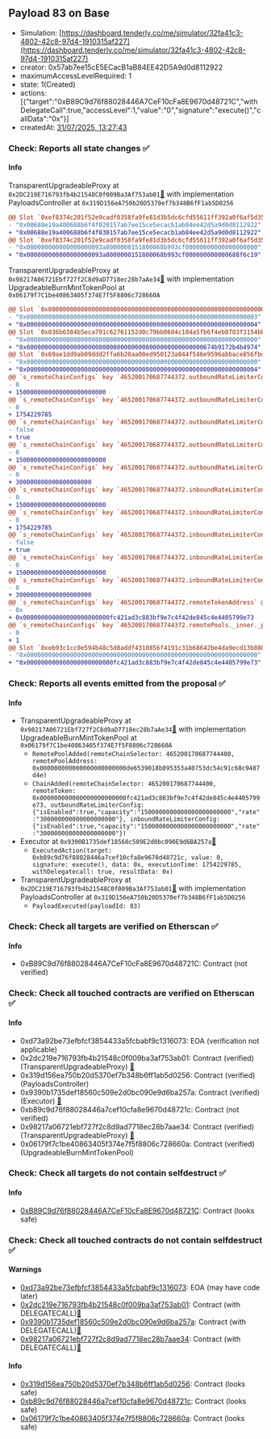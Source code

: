 ## Payload 83 on Base

- Simulation: [https://dashboard.tenderly.co/me/simulator/32fa41c3-4802-42c8-97d4-1910315af227](https://dashboard.tenderly.co/me/simulator/32fa41c3-4802-42c8-97d4-1910315af227)
- creator: 0x57ab7ee15cE5ECacB1aB84EE42D5A9d0d8112922
- maximumAccessLevelRequired: 1
- state: 1(Created)
- actions: [{"target":"0xB89C9d76f88028446A7CeF10cFa8E9670d48721C","withDelegateCall":true,"accessLevel":1,"value":"0","signature":"execute()","callData":"0x"}]
- createdAt: [31/07/2025, 13:27:43](https://basescan.org/tx/0x298af33ae5a1b446349e8266edfbdb2b76ac75348d360314bb393bae5e3a7e4c)

### Check: Reports all state changes :white_check_mark:

#### Info


TransparentUpgradeableProxy at `0x2DC219E716793fb4b21548C0f009Ba3Af753ab01`[:ghost:](https://github.com/bgd-labs/aave-address-book "GovernanceV3Base.PAYLOADS_CONTROLLER") with implementation PayloadsController at `0x319D156eA750b20D5370ef7b348B6fF1ab5D0256`
```diff
@@ Slot `0xef8374c201f52e9cadf0358fa9fe81d3b5dc6cfd55611ff392a0f6af5d359a1b` @@
- "0x00688e19a400688b6f4f020157ab7ee15ce5ecacb1ab84ee42d5a9d0d8112922"
+ "0x00688e19a400688b6f4f030157ab7ee15ce5ecacb1ab84ee42d5a9d0d8112922"
@@ Slot `0xef8374c201f52e9cadf0358fa9fe81d3b5dc6cfd55611ff392a0f6af5d359a1c` @@
- "0x000000000000000000093a8000000151800068b993cf00000000000000000000"
+ "0x000000000000000000093a8000000151800068b993cf000000000000688f6c19"
```

TransparentUpgradeableProxy at `0x98217A06721Ebf727f2C8d9aD7718ec28b7aAe34`[:ghost:](https://github.com/bgd-labs/aave-address-book "GhoBase.GHO_CCIP_TOKEN_POOL") with implementation UpgradeableBurnMintTokenPool at `0x06179f7C1be40863405f374E7f5F8806c728660A`
```diff
@@ Slot `0x0000000000000000000000000000000000000000000000000000000000000005` @@
- "0x0000000000000000000000000000000000000000000000000000000000000003"
+ "0x0000000000000000000000000000000000000000000000000000000000000004"
@@ Slot `0x036b6384b5eca791c62761152d0c79bb0604c104a5fb6f4eb0703f3154bb3db3` @@
- "0x0000000000000000000000000000000000000000000000000000000000000000"
+ "0x0000000000000000000000000000000000000000000000000674b9172b4b4974"
@@ Slot `0x69ae1dd9ab09ddd2ffa6b20aa00ed950123a844f546e9596abbace856fbd9733` @@
- "0x0000000000000000000000000000000000000000000000000000000000000000"
+ "0x0000000000000000000000000000000000000000000000000000000000000004"
@@ `s_remoteChainConfigs` key `465200170687744372.outboundRateLimiterConfig.tokens` @@
- 0
+ 1500000000000000000000000
@@ `s_remoteChainConfigs` key `465200170687744372.outboundRateLimiterConfig.lastUpdated` @@
- 0
+ 1754229785
@@ `s_remoteChainConfigs` key `465200170687744372.outboundRateLimiterConfig.isEnabled` @@
- false
+ true
@@ `s_remoteChainConfigs` key `465200170687744372.outboundRateLimiterConfig.capacity` @@
- 0
+ 1500000000000000000000000
@@ `s_remoteChainConfigs` key `465200170687744372.outboundRateLimiterConfig.rate` @@
- 0
+ 300000000000000000000
@@ `s_remoteChainConfigs` key `465200170687744372.inboundRateLimiterConfig.tokens` @@
- 0
+ 1500000000000000000000000
@@ `s_remoteChainConfigs` key `465200170687744372.inboundRateLimiterConfig.lastUpdated` @@
- 0
+ 1754229785
@@ `s_remoteChainConfigs` key `465200170687744372.inboundRateLimiterConfig.isEnabled` @@
- false
+ true
@@ `s_remoteChainConfigs` key `465200170687744372.inboundRateLimiterConfig.capacity` @@
- 0
+ 1500000000000000000000000
@@ `s_remoteChainConfigs` key `465200170687744372.inboundRateLimiterConfig.rate` @@
- 0
+ 300000000000000000000
@@ `s_remoteChainConfigs` key `465200170687744372.remoteTokenAddress` @@
- 0x
+ 0x000000000000000000000000fc421ad3c883bf9e7c4f42de845c4e4405799e73
@@ `s_remoteChainConfigs` key `465200170687744372.remotePools._inner._positions.0x3c539990abb86ec1720e44699e7db9c65f5045c358615f7219b35a44bfb6287e` @@
- 0
+ 1
@@ Slot `0xeb93c1cc0e594b48c5d8addf4310856f4191c31b68642be4da9ecd13b808f85d` @@
- "0x0000000000000000000000000000000000000000000000000000000000000000"
+ "0x000000000000000000000000fc421ad3c883bf9e7c4f42de845c4e4405799e73"
```


### Check: Reports all events emitted from the proposal :white_check_mark:

#### Info

- TransparentUpgradeableProxy at `0x98217A06721Ebf727f2C8d9aD7718ec28b7aAe34`[:ghost:](https://github.com/bgd-labs/aave-address-book "GhoBase.GHO_CCIP_TOKEN_POOL") with implementation UpgradeableBurnMintTokenPool at `0x06179f7C1be40863405f374E7f5F8806c728660A`
  - `RemotePoolAdded(remoteChainSelector: 465200170687744400, remotePoolAddress: 0x000000000000000000000000de6539018b095353a40753dc54c91c68c9487d4e)`
  - `ChainAdded(remoteChainSelector: 465200170687744400, remoteToken: 0x000000000000000000000000fc421ad3c883bf9e7c4f42de845c4e4405799e73, outboundRateLimiterConfig: {"isEnabled":true,"capacity":"1500000000000000000000000","rate":"300000000000000000000"}, inboundRateLimiterConfig: {"isEnabled":true,"capacity":"1500000000000000000000000","rate":"300000000000000000000"})`
- Executor at `0x9390B1735def18560c509E2d0bc090E9d6BA257a`[:ghost:](https://github.com/bgd-labs/aave-address-book "AaveV3Base.ACL_ADMIN, GovernanceV3Base.EXECUTOR_LVL_1")
  - `ExecutedAction(target: 0xb89c9d76f88028446a7cef10cfa8e9670d48721c, value: 0, signature: execute(), data: 0x, executionTime: 1754229785, withDelegatecall: true, resultData: 0x)`
- TransparentUpgradeableProxy at `0x2DC219E716793fb4b21548C0f009Ba3Af753ab01`[:ghost:](https://github.com/bgd-labs/aave-address-book "GovernanceV3Base.PAYLOADS_CONTROLLER") with implementation PayloadsController at `0x319D156eA750b20D5370ef7b348B6fF1ab5D0256`
  - `PayloadExecuted(payloadId: 83)`

### Check: Check all targets are verified on Etherscan :white_check_mark:

#### Info

- 0xB89C9d76f88028446A7CeF10cFa8E9670d48721C: Contract (not verified) 

### Check: Check all touched contracts are verified on Etherscan :white_check_mark:

#### Info

- 0xd73a92be73efbfcf3854433a5fcbabf9c1316073: EOA (verification not applicable)
- 0x2dc219e716793fb4b21548c0f009ba3af753ab01: Contract (verified) (TransparentUpgradeableProxy) [:ghost:](https://github.com/bgd-labs/aave-address-book "GovernanceV3Base.PAYLOADS_CONTROLLER")
- 0x319d156ea750b20d5370ef7b348b6ff1ab5d0256: Contract (verified) (PayloadsController) 
- 0x9390b1735def18560c509e2d0bc090e9d6ba257a: Contract (verified) (Executor) [:ghost:](https://github.com/bgd-labs/aave-address-book "AaveV3Base.ACL_ADMIN, GovernanceV3Base.EXECUTOR_LVL_1")
- 0xb89c9d76f88028446a7cef10cfa8e9670d48721c: Contract (not verified) 
- 0x98217a06721ebf727f2c8d9ad7718ec28b7aae34: Contract (verified) (TransparentUpgradeableProxy) [:ghost:](https://github.com/bgd-labs/aave-address-book "GhoBase.GHO_CCIP_TOKEN_POOL")
- 0x06179f7c1be40863405f374e7f5f8806c728660a: Contract (verified) (UpgradeableBurnMintTokenPool) 

### Check: Check all targets do not contain selfdestruct :white_check_mark:

#### Info

- [0xB89C9d76f88028446A7CeF10cFa8E9670d48721C](https://basescan.org/address/0xB89C9d76f88028446A7CeF10cFa8E9670d48721C): Contract (looks safe)

### Check: Check all touched contracts do not contain selfdestruct :white_check_mark:

#### Warnings

- [0xd73a92be73efbfcf3854433a5fcbabf9c1316073](https://basescan.org/address/0xd73a92be73efbfcf3854433a5fcbabf9c1316073): EOA (may have code later)
- [0x2dc219e716793fb4b21548c0f009ba3af753ab01](https://basescan.org/address/0x2dc219e716793fb4b21548c0f009ba3af753ab01): Contract (with DELEGATECALL)[:ghost:](https://github.com/bgd-labs/aave-address-book "GovernanceV3Base.PAYLOADS_CONTROLLER")
- [0x9390b1735def18560c509e2d0bc090e9d6ba257a](https://basescan.org/address/0x9390b1735def18560c509e2d0bc090e9d6ba257a): Contract (with DELEGATECALL)[:ghost:](https://github.com/bgd-labs/aave-address-book "AaveV3Base.ACL_ADMIN, GovernanceV3Base.EXECUTOR_LVL_1")
- [0x98217a06721ebf727f2c8d9ad7718ec28b7aae34](https://basescan.org/address/0x98217a06721ebf727f2c8d9ad7718ec28b7aae34): Contract (with DELEGATECALL)[:ghost:](https://github.com/bgd-labs/aave-address-book "GhoBase.GHO_CCIP_TOKEN_POOL")

#### Info

- [0x319d156ea750b20d5370ef7b348b6ff1ab5d0256](https://basescan.org/address/0x319d156ea750b20d5370ef7b348b6ff1ab5d0256): Contract (looks safe)
- [0xb89c9d76f88028446a7cef10cfa8e9670d48721c](https://basescan.org/address/0xb89c9d76f88028446a7cef10cfa8e9670d48721c): Contract (looks safe)
- [0x06179f7c1be40863405f374e7f5f8806c728660a](https://basescan.org/address/0x06179f7c1be40863405f374e7f5f8806c728660a): Contract (looks safe)

